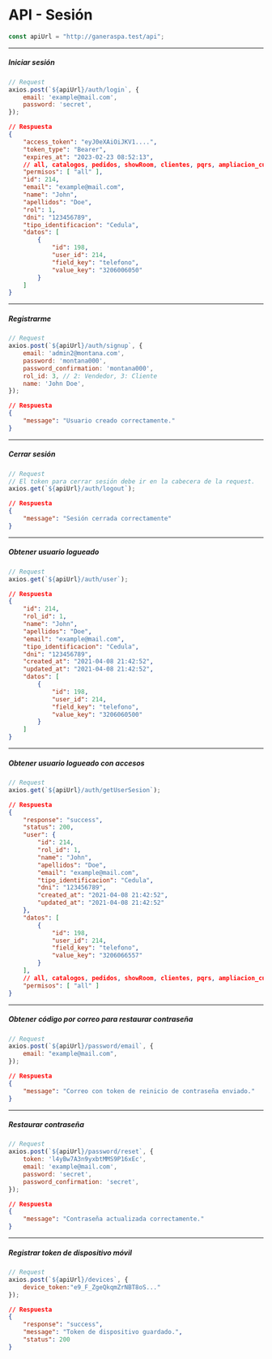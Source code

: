 # API - Sesión

```js
const apiUrl = "http://ganeraspa.test/api";
```

------------------------------------------

##### Iniciar sesión
```js
// Request
axios.post(`${apiUrl}/auth/login`, {
    email: 'example@mail.com',
    password: 'secret',
});
```

```json
// Respuesta
{
    "access_token": "eyJ0eXAiOiJKV1....",
    "token_type": "Bearer",
    "expires_at": "2023-02-23 08:52:13",
    // all, catalogos, pedidos, showRoom, clientes, pqrs, ampliacion_cupo
    "permisos": [ "all" ],
    "id": 214,
    "email": "example@mail.com",
    "name": "John",
    "apellidos": "Doe",
    "rol": 1,
    "dni": "123456789",
    "tipo_identificacion": "Cedula",
    "datos": [
        {
            "id": 198,
            "user_id": 214,
            "field_key": "telefono",
            "value_key": "3206006050"
        }
    ]
}
```

------------------------------------------

##### Registrarme

```js
// Request
axios.post(`${apiUrl}/auth/signup`, {
    email: 'admin2@montana.com',
    password: 'montana000',
    password_confirmation: 'montana000',
    rol_id: 3, // 2: Vendedor, 3: Cliente
    name: 'John Doe',
});
```

```json
// Respuesta
{
    "message": "Usuario creado correctamente."
}
```

------------------------------------------

##### Cerrar sesión

```js
// Request
// El token para cerrar sesión debe ir en la cabecera de la request.
axios.get(`${apiUrl}/auth/logout`);
```

```json
// Respuesta
{
    "message": "Sesión cerrada correctamente"
}
```

------------------------------------------

##### Obtener usuario logueado

```js
// Request
axios.get(`${apiUrl}/auth/user`);
```

```json
// Respuesta
{
    "id": 214,
    "rol_id": 1,
    "name": "John",
    "apellidos": "Doe",
    "email": "example@mail.com",
    "tipo_identificacion": "Cedula",
    "dni": "123456789",
    "created_at": "2021-04-08 21:42:52",
    "updated_at": "2021-04-08 21:42:52",
    "datos": [
        {
            "id": 198,
            "user_id": 214,
            "field_key": "telefono",
            "value_key": "3206060500"
        }
    ]
}
```

------------------------------------------

##### Obtener usuario logueado con accesos

```js
// Request
axios.get(`${apiUrl}/auth/getUserSesion`);
```

```json
// Respuesta
{
    "response": "success",
    "status": 200,
    "user": {
        "id": 214,
        "rol_id": 1,
        "name": "John",
        "apellidos": "Doe",
        "email": "example@mail.com",
        "tipo_identificacion": "Cedula",
        "dni": "123456789",
        "created_at": "2021-04-08 21:42:52",
        "updated_at": "2021-04-08 21:42:52"
    },
    "datos": [
        {
            "id": 198,
            "user_id": 214,
            "field_key": "telefono",
            "value_key": "3206066557"
        }
    ],
    // all, catalogos, pedidos, showRoom, clientes, pqrs, ampliacion_cupo
    "permisos": [ "all" ]
}
```

------------------------------------------

##### Obtener código por correo para restaurar contraseña

```js
// Request
axios.post(`${apiUrl}/password/email`, {
    email: "example@mail.com",
});
```

```json
// Respuesta
{
    "message": "Correo con token de reinicio de contraseña enviado."
}
```

------------------------------------------

##### Restaurar contraseña

```js
// Request
axios.post(`${apiUrl}/password/reset`, {
    token: 'l4yBw7A3n9yxbtMMS9P16xEc',
    email: 'example@mail.com',
    password: 'secret',
    password_confirmation: 'secret',
});
```

```json
// Respuesta
{
    "message": "Contraseña actualizada correctamente."
}
```

------------------------------------------

##### Registrar token de dispositivo móvil

```js
// Request
axios.post(`${apiUrl}/devices`, {
    device_token:"e9_F_ZgeQkqmZrNBT8oS..."
});
```

```json
// Respuesta
{
    "response": "success",
    "message": "Token de dispositivo guardado.",
    "status": 200
}
```
